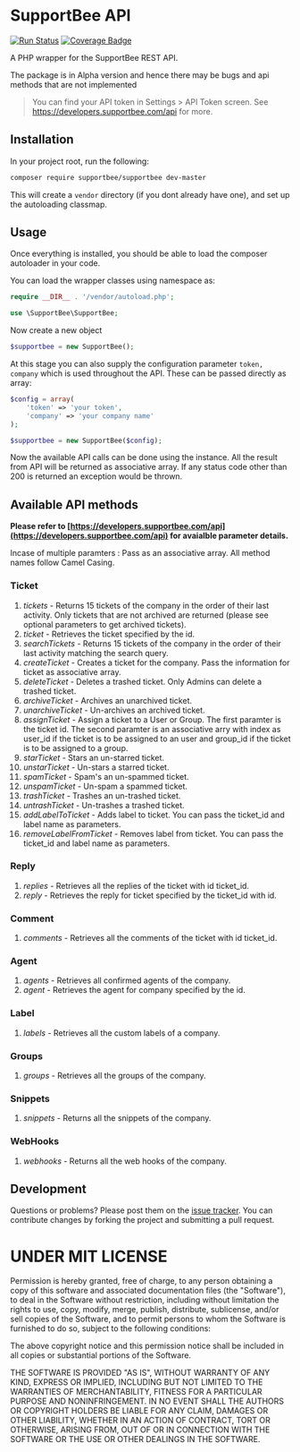SupportBee API
========
[![Run Status](https://api.shippable.com/projects/55fede0f1895ca447416a7dd/badge?branch=master)](https://app.shippable.com/projects/55fede0f1895ca447416a7dd)
[![Coverage Badge](https://api.shippable.com/projects/55fede0f1895ca447416a7dd/coverageBadge?branch=master)](https://app.shippable.com/projects/55fede0f1895ca447416a7dd)

A PHP wrapper for the SupportBee REST API.

The package is in Alpha version and hence there may be bugs and api methods that are not implemented

> You can find your API token in Settings > API Token screen. See https://developers.supportbee.com/api for more.

## Installation
In your project root, run the following:

```sh
composer require supportbee/supportbee dev-master
```

This will create a `vendor` directory (if you dont already have one), and set up the autoloading classmap.

## Usage
Once everything is installed, you should be able to load the composer autoloader in your code.

You can load the wrapper classes using namespace as:
```php
require __DIR__ . '/vendor/autoload.php';

use \SupportBee\SupportBee;
```

Now create a new object

```php
$supportbee = new SupportBee();
```

At this stage you can also supply the configuration parameter `token, company` which is used throughout the API. These can be passed directly as array:

```php
$config = array(
	'token' => 'your token',
	'company' => 'your company name'
);

$supportbee = new SupportBee($config);
```
Now the available API calls can be done using the instance. All the result from API will be returned as associative array. If any status code other than 200 is returned an exception would be thrown.

## Available API methods

**Please refer to [https://developers.supportbee.com/api](https://developers.supportbee.com/api) for avaialble parameter details.**

Incase of multiple paramters : Pass as an associative array.
All method names follow Camel Casing.


### Ticket
 1. *tickets* - Returns 15 tickets of the company in the order of their last activity. Only tickets that are not archived are returned (please see optional parameters to get archived tickets).
 2. *ticket* - Retrieves the ticket specified by the id.
 3. *searchTickets* - Returns 15 tickets of the company in the order of their last activity matching the search query.
 4. *createTicket* - Creates a ticket for the company. Pass the information for ticket as associative array.
 5. *deleteTicket* - Deletes a trashed ticket. Only Admins can delete a trashed ticket.
 6. *archiveTicket* - Archives an unarchived ticket.
 7. *unarchiveTicket* - Un-archives an archived ticket.
 8. *assignTicket* - Assign a ticket to a User or Group. The first paramter is the ticket id. The second paramter is an associative arry with index as user_id if the ticket is to be assigned to an user and group_id if the ticket is to be assigned to a group.
 9. *starTicket* - Stars an un-starred ticket.
 10. *unstarTicket* - Un-stars a starred ticket.
 11. *spamTicket* - Spam's an un-spammed ticket.
 12. *unspamTicket* - Un-spam a spammed ticket.
 13. *trashTicket* - Trashes an un-trashed ticket.
 14. *untrashTicket* - Un-trashes a trashed ticket.
 15. *addLabelToTicket* - Adds label to ticket. You can pass the ticket_id and label name as parameters.
 16. *removeLabelFromTicket* - Removes label from ticket. You can pass the ticket_id and label name as parameters.

### Reply
 1. *replies* - Retrieves all the replies of the ticket with id ticket_id.
 2. *reply* - Retrieves the reply for ticket specified by the ticket_id with id.

### Comment

 1. *comments* - Retrieves all the comments of the ticket with id ticket_id.

### Agent

 1. *agents* - Retrieves all confirmed agents of the company.
 2. *agent* - Retrieves the agent for company specified by the id.

### Label

 1. *labels* - Retrieves all the custom labels of a company.

### Groups

 1. *groups* - Retrieves all the groups of the company.

### Snippets

 1. *snippets* - Returns all the snippets of the company.

### WebHooks

 1. *webhooks* - Returns all the web hooks of the company.

## Development

Questions or problems? Please post them on the [issue tracker](https://github.com/amalfra/supportbee/issues). You can contribute changes by forking the project and submitting a pull request.


UNDER MIT LICENSE
=================

Permission is hereby granted, free of charge, to any person obtaining a copy of this software and associated documentation files (the "Software"), to deal in the Software without restriction, including without limitation the rights to use, copy, modify, merge, publish, distribute, sublicense, and/or sell copies of the Software, and to permit persons to whom the Software is furnished to do so, subject to the following conditions:

The above copyright notice and this permission notice shall be included in all copies or substantial portions of the Software.

THE SOFTWARE IS PROVIDED "AS IS", WITHOUT WARRANTY OF ANY KIND, EXPRESS OR IMPLIED, INCLUDING BUT NOT LIMITED TO THE WARRANTIES OF MERCHANTABILITY, FITNESS FOR A PARTICULAR PURPOSE AND NONINFRINGEMENT. IN NO EVENT SHALL THE AUTHORS OR COPYRIGHT HOLDERS BE LIABLE FOR ANY CLAIM, DAMAGES OR OTHER LIABILITY, WHETHER IN AN ACTION OF CONTRACT, TORT OR OTHERWISE, ARISING FROM, OUT OF OR IN CONNECTION WITH THE SOFTWARE OR THE USE OR OTHER DEALINGS IN THE SOFTWARE.
